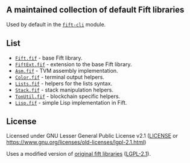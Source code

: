 ## A maintained collection of default Fift libraries

Used by default in the [`fift-cli`](https://github.com/broxus/fift) module.

## List

* [`Fift.fif`](./src/Fift.fif) - base Fift library.
* [`FiftExt.fif`](./src/FiftExt.fif) - extension to the base Fift library.
* [`Asm.fif`](./src/Asm.fif) - TVM assembly implementation.
* [`Color.fif`](./src/Color.fif) - terminal output helpers.
* [`Lists.fif`](./src/Lists.fif) - helpers for the lists syntax.
* [`Stack.fif`](./src/Stack.fif) - stack manipulation helpers.
* [`TonUtil.fif`](./src/TonUtil.fif) - blockchain specific helpers.
* [`Lisp.fif`](./src/Lisp.fif) - simple Lisp implementation in Fift.

## License

Licensed under GNU Lesser General Public License v2.1 ([LICENSE](./LICENSE) or <https://www.gnu.org/licenses/old-licenses/lgpl-2.1.html>)

Uses a modified version of [original fift libraries](https://github.com/ton-blockchain/ton/tree/master/crypto/fift/lib) ([LGPL-2.1](./fift-lib/LICENSE)).
